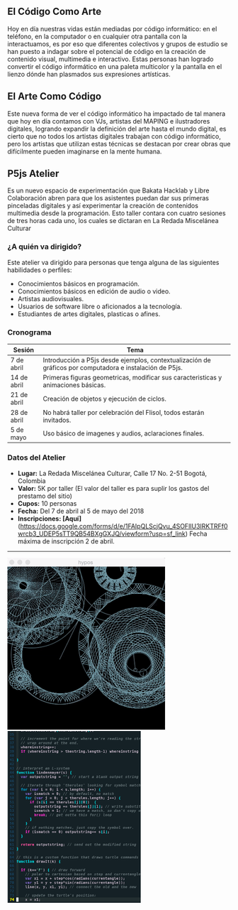 ## El Código Como Arte

Hoy en día nuestras vidas están mediadas por código informático: en el teléfono, en la computador o en cualquier otra pantalla con la interactuamos, es por eso  que diferentes colectivos y grupos de estudio se han puesto a indagar sobre el potencial de código en la creación de contenido visual, multimedia e interactivo.
Estas personas han logrado convertir el código informático en una paleta multicolor y la pantalla en el lienzo dónde han plasmados sus expresiones artísticas.

## El Arte Como Código

Este nueva forma de ver el código informático ha impactado de tal manera que hoy en día contamos con VJs, artistas del MAPING e ilustradores digitales, logrando expandir la definición del arte hasta el mundo digital, es cierto que no todos los artistas digitales trabajan con código informático, pero los artistas que utilizan estas técnicas se destacan por crear obras que difícilmente pueden imaginarse en la mente humana.

## P5js Atelier

Es un nuevo espacio de experimentación que Bakata Hacklab y Libre Colaboración abren para que los asistentes puedan dar sus primeras pinceladas digitales y así experimentar la creación de contenidos multimedia desde la programación. Esto taller contara con cuatro sesiones de tres horas cada uno, los cuales se dictaran en La Redada Miscelánea Culturar

### ¿A quién va dirigido?

Este atelier va dirigido para personas que tenga alguna de las siguientes habilidades o perfiles: 

* Conocimientos básicos en programación.
* Conocimientos básicos en edición de audio o video.
* Artistas audiovisuales.
* Usuarios de software libre o aficionados a la tecnología.
* Estudiantes de artes digitales, plasticas o afines.

### Cronograma

Sesión | Tema
------ | -----
7 de abril | Introducción a P5js desde ejemplos, contextualización de gráficos por computadora e instalación de P5js. 
14 de abril | Primeras figuras geometricas, modificar sus caracteristicas y animaciones básicas.
21 de abril | Creación de objetos y ejecución de ciclos.
28 de abril | No habrá taller por celebración del Flisol, todos estarán invitados.
5 de mayo | Uso básico de imagenes y audios, aclaraciones finales.

### Datos del Atelier

* **Lugar:** La Redada Miscelánea Culturar, Calle 17 No. 2-51 Bogotá, Colombia
* **Valor:** 5K por taller (El valor del taller es para suplir los gastos del prestamo del sitio)
* **Cupos:** 10 personas
* **Fecha:** Del 7 de abril al 5 de mayo del 2018
* **Inscripciones: [Aquí]**(https://docs.google.com/forms/d/e/1FAIpQLScjQvu_4SOFlIU3IRKTRFf0wrcb3_UDEP5sTT9QB54BXgGXJQ/viewform?usp=sf_link) Fecha máxima de inscripción 2 de abril.

-----------------------------------------------
![](giphy.gif) ![](codigo.png)
